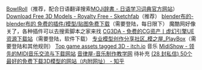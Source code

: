 [BowlRoll](https://bowlroll.net/)（推荐，配合日语翻译搜索[MOJi辞書 - 日语学习词典官方网站](https://www.mojidict.com/)）
[Download Free 3D Models - Royalty Free - Sketchfab](https://sketchfab.com/features/free-3d-models)（推荐）
[blender布的-blender布的 免费的插件/模型/贴图免费下载](https://blenderco.cn/)（需要登陆，每日限下）
魔酷网好像关了，各种插件可以去搜索脚本之家来找
[CG3DA - 免费的CG资产丨虚幻引擎UE资源下载站](https://www.cg3da.com/)（需要登陆，软件下载）
[专业模型创作分享社区_模之屋_PlayBox](https://www.aplaybox.com/)（需要登陆和其他规则）
[Top game assets tagged 3D - itch.io](https://itch.io/game-assets/tag-3d)
音乐
[MidiShow - 领先的MIDI音乐交流与下载网站](https://www.midishow.com/)
[音律屋-音乐制作教学网](http://yinlvwu.com/)
待补充
[(28 封私信) 50个最好的免费下载3D模型的网站（内附网址） - 知乎](https://zhuanlan.zhihu.com/p/40680702?tt_from=weixin)
